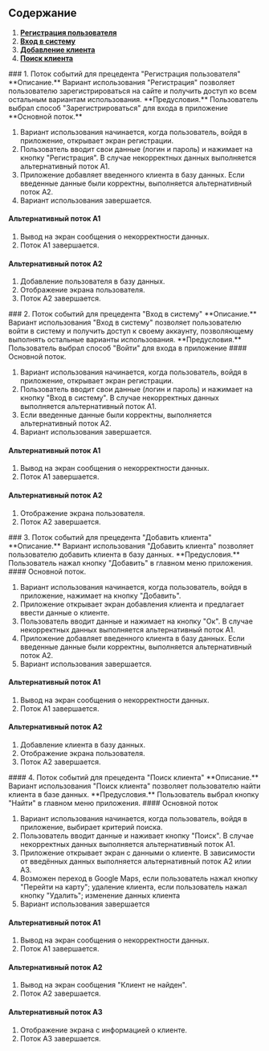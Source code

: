 ## Содержание
1. **[Регистрация пользователя](#signuping)**
2. **[Вход в систему](#signiping)** 
3. **[Добавление клиента](#addingclient)**
4. **[Поиск клиента](#findingclient)**

<a name="signuping"/>
### 1. Поток событий для прецедента "Регистрация пользователя"
**Описание.** Вариант использования "Регистрация" позволяет пользователю зарегистрироваться на сайте и получить доступ ко всем остальным вариантам использования.
**Предусловия.** Пользователь выбрал способ "Зарегистрироваться" для входа в приложение
**Основной поток.**

  1. Вариант использования начинается, когда пользователь, войдя в приложение,
	     открывает экран регистрации.
  2. Пользователь вводит свои данные (логин и пароль) и нажимает на кнопку "Регистрация". 
             В случае некорректных данных выполняется альтернативный поток А1.
  3. Приложение добавляет введенного клиента в базу данных.
	     Если введенные данные были корректны, выполняется альтернативный
	     поток А2.
  4. Вариант использования завершается.
  
#### Альтернативный поток А1

  1. Вывод на экран сообщения о некорректности данных. 
  2. Поток А1 завершается. 
 
#### Альтернативный поток А2

  1. Добавление пользователя в базу данных. 
  2. Отображение экрана пользователя.
  3. Поток А2 завершается.

<a name="signining"/>
### 2. Поток событий для прецедента "Вход в систему"
**Описание.** Вариант использования "Вход в систему" позволяет пользователю войти в систему и получить доступ к своему аккаунту, позволяющему выполнять остальные варианты использования.
**Предусловия.** Пользователь выбрал способ "Войти" для входа в приложение
#### Основной поток.

  1. Вариант использования начинается, когда пользователь, войдя в приложение,
	     открывает экран регистрации.
  2. Пользователь вводит свои данные (логин и пароль) и нажимает на кнопку "Вход в систему". 
             В случае некорректных данных выполняется альтернативный поток А1.
  3. Если введенные данные были корректны, выполняется альтернативный
	     поток А2.
  4. Вариант использования завершается.
  
#### Альтернативный поток А1

  1. Вывод на экран сообщения о некорректности данных. 
  2. Поток А1 завершается. 
 
#### Альтернативный поток А2

  1. Отображение экрана пользователя.
  2. Поток А2 завершается.

<a name="addingclient"/>
### 3. Поток событий для прецедента "Добавить клиента"
**Описание.** Вариант использования "Добавить клиента" позволяет пользователю добавить клиента в базу данных.
**Предусловия.** Пользователь нажал кнопку "Добавить" в главном меню приложения.
#### Основной поток.

  1. Вариант использования начинается, когда пользователь, войдя в приложение,
	     нажимает на кнопку "Добавить".
  2. Приложение открывает экран добавления клиента и предлагает ввести данные о клиенте.
  3. Пользователь вводит данные и нажимает на кнопку "Ок". 
             В случае некорректных данных выполняется альтернативный поток А1.
  4. Приложение добавляет введенного клиента в базу данных.
	     Если введенные данные были корректны, выполняется альтернативный
	     поток А2.
  5. Вариант использования завершается.
  
#### Альтернативный поток А1
  
  1. Вывод на экран сообщения о некорректности данных. 
  2. Поток А1 завершается.

#### Альтернативный поток А2

  1. Добавление клиента в базу данных. 
  2. Отображение экрана пользователя.
  3. Поток А2 завершается.

<a name="findingclient"/> 
#### 4. Поток событий для прецедента "Поиск клиента"
**Описание.** Вариант использования "Поиск клиента" позволяет пользователю найти клиента в базе данных.
**Предусловия.** Пользователь выбрал кнопку "Найти" в главном меню приложения.
#### Основной поток

  1. Вариант использования начинается, когда пользователь, войдя в приложение,
	     выбирает критерий поиска.
  2. Пользователь вводит данные и наживает кнопку "Поиск".
  	      В случае некорректных данных выполняется альтернативный поток А1.
  3. Приложение открывает экран с данными о клиенте.
  	      В зависимости от введённых данных выполняется альтернативный поток А2 илии А3.
  4. Возможен переход в Google Maps, если пользователь нажал кнопку "Перейти на карту"; удаление клиента, если пользователь нажал кнопку "Удалить"; изменение данных клиента
  5. Вариант использования завершается
  
#### Альтернативный поток А1

  1. Вывод на экран сообщения о некорректности данных. 
  2. Поток А1 завершается.
  
#### Альтернативный поток А2

  1. Вывод на экран сообщения "Клиент не найден". 
  2. Поток А2 завершается.

#### Альтернативный поток А3

  1. Отображение экрана с информацией о клиенте.
  2. Поток А3 завершается.
